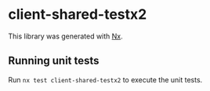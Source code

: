 # client-shared-testx2

This library was generated with [Nx](https://nx.dev).

## Running unit tests

Run `nx test client-shared-testx2` to execute the unit tests.
